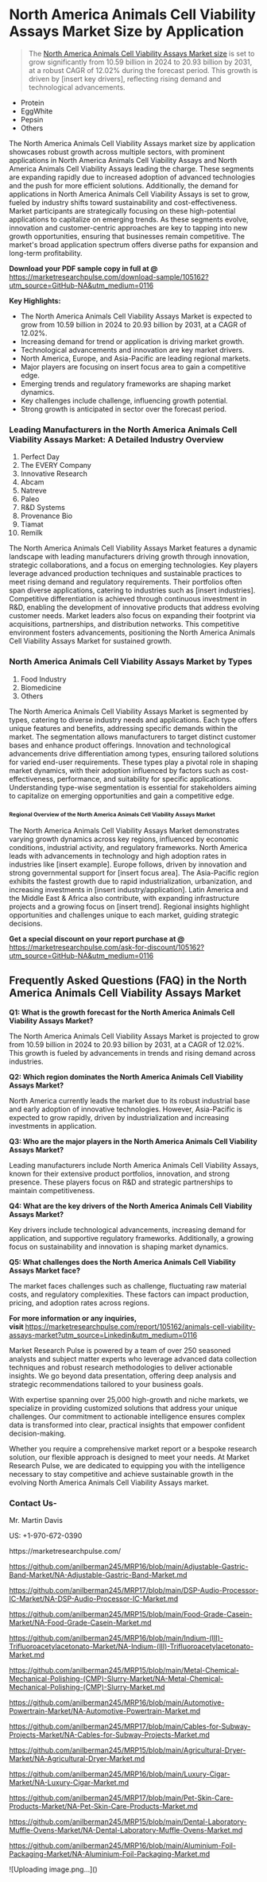 <h1>North America Animals Cell Viability Assays Market&nbsp;Size by Application</h1><blockquote><p>The <a href="https://marketresearchpulse.com/download-sample/105162?utm_source=GitHub-NA&amp;utm_medium=0116">North America Animals Cell Viability Assays Market size</a> is set to grow significantly from 10.59 billion in 2024 to 20.93 billion by 2031, at a robust CAGR of 12.02% during the forecast period. This growth is driven by [insert key drivers], reflecting rising demand and technological advancements.</p></blockquote><ul><li>Protein<li> EggWhite<li> Pepsin<li> Others</li></ul><p>The North America Animals Cell Viability Assays market size by application showcases robust growth across multiple sectors, with prominent applications in North America Animals Cell Viability Assays and North America Animals Cell Viability Assays leading the charge. These segments are expanding rapidly due to increased adoption of advanced technologies and the push for more efficient solutions. Additionally, the demand for applications in North America Animals Cell Viability Assays is set to grow, fueled by industry shifts toward sustainability and cost-effectiveness. Market participants are strategically focusing on these high-potential applications to capitalize on emerging trends. As these segments evolve, innovation and customer-centric approaches are key to tapping into new growth opportunities, ensuring that businesses remain competitive. The market's broad application spectrum offers diverse paths for expansion and long-term profitability.</p><p><strong>Download your PDF sample copy in full at @ </strong><a href="https://marketresearchpulse.com/download-sample/105162?utm_source=GitHub-NA&amp;utm_medium=0116">https://marketresearchpulse.com/download-sample/105162?utm_source=GitHub-NA&amp;utm_medium=0116</a></p><p><strong>Key Highlights: </strong></p><ul><li>The North America Animals Cell Viability Assays Market is expected to grow from 10.59 billion in 2024 to 20.93 billion by 2031, at a CAGR of 12.02%.</li><li>Increasing demand for trend or application is driving market growth.</li><li>Technological advancements and innovation are key market drivers.</li><li>North America, Europe, and Asia-Pacific are leading regional markets.</li><li>Major players are focusing on insert focus area to gain a competitive edge.</li><li>Emerging trends and regulatory frameworks are shaping market dynamics.</li><li>Key challenges include challenge, influencing growth potential.</li><li>Strong growth is anticipated in sector over the forecast period.</li></ul><h3>Leading Manufacturers in the North America Animals Cell Viability Assays Market: A Detailed Industry Overview</h3><ol><li>Perfect Day</li><li>The EVERY Company</li><li>Innovative Research</li><li>Abcam</li><li>Natreve</li><li>Paleo</li><li>R&D Systems</li><li>Provenance Bio</li><li>Tiamat</li><li>Remilk</li></ol><div class="flex max-w-full flex-col flex-grow"><div class="min-h-8 text-message flex w-full flex-col items-end gap-2 whitespace-normal break-words [.text-message+&amp;]:mt-5" dir="auto" data-message-author-role="assistant" data-message-id="fd8432e4-4910-450d-b182-61b7bfb0a01f" data-message-model-slug="gpt-4o"><div class="flex w-full flex-col gap-1 empty:hidden first:pt-[3px]"><div class="markdown prose w-full break-words dark:prose-invert light"><p>The North America Animals Cell Viability Assays Market features a dynamic landscape with leading manufacturers driving growth through innovation, strategic collaborations, and a focus on emerging technologies. Key players leverage advanced production techniques and sustainable practices to meet rising demand and regulatory requirements. Their portfolios often span diverse applications, catering to industries such as [insert industries]. Competitive differentiation is achieved through continuous investment in R&amp;D, enabling the development of innovative products that address evolving customer needs. Market leaders also focus on expanding their footprint via acquisitions, partnerships, and distribution networks. This competitive environment fosters advancements, positioning the North America Animals Cell Viability Assays Market for sustained growth.</p></div></div></div></div><h3>North America Animals Cell Viability Assays Market by Types</h3><ol><li>Food Industry<li> Biomedicine<li> Others</li></ol><div class="flex max-w-full flex-col flex-grow"><div class="min-h-8 text-message flex w-full flex-col items-end gap-2 whitespace-normal break-words [.text-message+&amp;]:mt-5" dir="auto" data-message-author-role="assistant" data-message-id="084470be-0bb7-4664-bddf-5156b4f41249" data-message-model-slug="gpt-4o-mini"><div class="flex w-full flex-col gap-1 empty:hidden first:pt-[3px]"><div class="markdown prose w-full break-words dark:prose-invert light"><p>The North America Animals Cell Viability Assays Market is segmented by types, catering to diverse industry needs and applications. Each type offers unique features and benefits, addressing specific demands within the market. The segmentation allows manufacturers to target distinct customer bases and enhance product offerings. Innovation and technological advancements drive differentiation among types, ensuring tailored solutions for varied end-user requirements. These types play a pivotal role in shaping market dynamics, with their adoption influenced by factors such as cost-effectiveness, performance, and suitability for specific applications. Understanding type-wise segmentation is essential for stakeholders aiming to capitalize on emerging opportunities and gain a competitive edge.</p></div></div></div></div><h3><span style="font-size: 11px;">Regional Overview of the North America Animals Cell Viability Assays Market</span></h3><div class="flex max-w-full flex-col flex-grow"><div class="min-h-8 text-message flex w-full flex-col items-end gap-2 whitespace-normal break-words [.text-message+&amp;]:mt-5" dir="auto" data-message-author-role="assistant" data-message-id="e9038762-ce64-4e30-91c9-9bd413514231" data-message-model-slug="gpt-4o-mini"><div class="flex w-full flex-col gap-1 empty:hidden first:pt-[3px]"><div class="markdown prose w-full break-words dark:prose-invert light"><p>The North America Animals Cell Viability Assays Market demonstrates varying growth dynamics across key regions, influenced by economic conditions, industrial activity, and regulatory frameworks. North America leads with advancements in technology and high adoption rates in industries like [insert example]. Europe follows, driven by innovation and strong governmental support for [insert focus area]. The Asia-Pacific region exhibits the fastest growth due to rapid industrialization, urbanization, and increasing investments in [insert industry/application]. Latin America and the Middle East &amp; Africa also contribute, with expanding infrastructure projects and a growing focus on [insert trend]. Regional insights highlight opportunities and challenges unique to each market, guiding strategic decisions.</p></div></div></div></div><p><strong>Get a special discount on your report purchase at @ </strong><a href="https://marketresearchpulse.com/ask-for-discount/105162?utm_source=GitHub-NA&amp;utm_medium=0116">https://marketresearchpulse.com/ask-for-discount/105162?utm_source=GitHub-NA&amp;utm_medium=0116</a></p><h2>Frequently Asked Questions (FAQ) in the North America Animals Cell Viability Assays Market</h2><p><strong>Q1: What is the growth forecast for the North America Animals Cell Viability Assays Market?</strong></p><p>The North America Animals Cell Viability Assays Market is projected to grow from 10.59 billion in 2024 to 20.93 billion by 2031, at a CAGR of 12.02%. This growth is fueled by advancements in trends and rising demand across industries.</p><p><strong>Q2: Which region dominates the North America Animals Cell Viability Assays Market?</strong></p><p>North America currently leads the market due to its robust industrial base and early adoption of innovative technologies. However, Asia-Pacific is expected to grow rapidly, driven by industrialization and increasing investments in application.</p><p><strong>Q3: Who are the major players in the North America Animals Cell Viability Assays Market?</strong></p><p>Leading manufacturers include North America Animals Cell Viability Assays, known for their extensive product portfolios, innovation, and strong presence. These players focus on R&amp;D and strategic partnerships to maintain competitiveness.</p><p><strong>Q4: What are the key drivers of the North America Animals Cell Viability Assays Market?</strong></p><p>Key drivers include technological advancements, increasing demand for application, and supportive regulatory frameworks. Additionally, a growing focus on sustainability and innovation is shaping market dynamics.</p><p><strong>Q5: What challenges does the North America Animals Cell Viability Assays Market face?</strong></p><p>The market faces challenges such as challenge, fluctuating raw material costs, and regulatory complexities. These factors can impact production, pricing, and adoption rates across regions.</p><p><strong>For more information or any inquiries, visit&nbsp;</strong><a href="https://marketresearchpulse.com/report/105162/animals-cell-viability-assays-market?utm_source=Linkedin&utm_medium=0116">https://marketresearchpulse.com/report/105162/animals-cell-viability-assays-market?utm_source=Linkedin&utm_medium=0116</a></p><p>Market Research Pulse is powered by a team of over 250 seasoned analysts and subject matter experts who leverage advanced data collection techniques and robust research methodologies to deliver actionable insights. We go beyond data presentation, offering deep analysis and strategic recommendations tailored to your business goals.</p><p>With expertise spanning over 25,000 high-growth and niche markets, we specialize in providing customized solutions that address your unique challenges. Our commitment to actionable intelligence ensures complex data is transformed into clear, practical insights that empower confident decision-making.</p><p>Whether you require a comprehensive market report or a bespoke research solution, our flexible approach is designed to meet your needs. At Market Research Pulse, we are dedicated to equipping you with the intelligence necessary to stay competitive and achieve sustainable growth in the evolving North America Animals Cell Viability Assays market.</p><h3><strong>Contact Us-</strong></h3><p>Mr. Martin Davis</p><p>US: +1-970-672-0390</p><p>https://marketresearchpulse.com/</p><p><a href="https://github.com/anilberman245/MRP16/blob/main/Adjustable-Gastric-Band-Market/NA-Adjustable-Gastric-Band-Market.md">https://github.com/anilberman245/MRP16/blob/main/Adjustable-Gastric-Band-Market/NA-Adjustable-Gastric-Band-Market.md</a></p><p><a href="https://github.com/anilberman245/MRP17/blob/main/DSP-Audio-Processor-IC-Market/NA-DSP-Audio-Processor-IC-Market.md">https://github.com/anilberman245/MRP17/blob/main/DSP-Audio-Processor-IC-Market/NA-DSP-Audio-Processor-IC-Market.md</a></p><p><a href="https://github.com/anilberman245/MRP15/blob/main/Food-Grade-Casein-Market/NA-Food-Grade-Casein-Market.md">https://github.com/anilberman245/MRP15/blob/main/Food-Grade-Casein-Market/NA-Food-Grade-Casein-Market.md</a></p><p><a href="https://github.com/anilberman245/MRP16/blob/main/Indium-(III)-Trifluoroacetylacetonato-Market/NA-Indium-(III)-Trifluoroacetylacetonato-Market.md">https://github.com/anilberman245/MRP16/blob/main/Indium-(III)-Trifluoroacetylacetonato-Market/NA-Indium-(III)-Trifluoroacetylacetonato-Market.md</a></p><p><a href="https://github.com/anilberman245/MRP15/blob/main/Metal-Chemical-Mechanical-Polishing-(CMP)-Slurry-Market/NA-Metal-Chemical-Mechanical-Polishing-(CMP)-Slurry-Market.md">https://github.com/anilberman245/MRP15/blob/main/Metal-Chemical-Mechanical-Polishing-(CMP)-Slurry-Market/NA-Metal-Chemical-Mechanical-Polishing-(CMP)-Slurry-Market.md</a></p><p><a href="https://github.com/anilberman245/MRP16/blob/main/Automotive-Powertrain-Market/NA-Automotive-Powertrain-Market.md">https://github.com/anilberman245/MRP16/blob/main/Automotive-Powertrain-Market/NA-Automotive-Powertrain-Market.md</a></p><p><a href="https://github.com/anilberman245/MRP17/blob/main/Cables-for-Subway-Projects-Market/NA-Cables-for-Subway-Projects-Market.md">https://github.com/anilberman245/MRP17/blob/main/Cables-for-Subway-Projects-Market/NA-Cables-for-Subway-Projects-Market.md</a></p><p><a href="https://github.com/anilberman245/MRP15/blob/main/Agricultural-Dryer-Market/NA-Agricultural-Dryer-Market.md">https://github.com/anilberman245/MRP15/blob/main/Agricultural-Dryer-Market/NA-Agricultural-Dryer-Market.md</a></p><p><a href="https://github.com/anilberman245/MRP16/blob/main/Luxury-Cigar-Market/NA-Luxury-Cigar-Market.md">https://github.com/anilberman245/MRP16/blob/main/Luxury-Cigar-Market/NA-Luxury-Cigar-Market.md</a></p><p><a href="https://github.com/anilberman245/MRP17/blob/main/Pet-Skin-Care-Products-Market/NA-Pet-Skin-Care-Products-Market.md">https://github.com/anilberman245/MRP17/blob/main/Pet-Skin-Care-Products-Market/NA-Pet-Skin-Care-Products-Market.md</a></p><p><a href="https://github.com/anilberman245/MRP15/blob/main/Dental-Laboratory-Muffle-Ovens-Market/NA-Dental-Laboratory-Muffle-Ovens-Market.md">https://github.com/anilberman245/MRP15/blob/main/Dental-Laboratory-Muffle-Ovens-Market/NA-Dental-Laboratory-Muffle-Ovens-Market.md</a></p><p><a href="https://github.com/anilberman245/MRP16/blob/main/Aluminium-Foil-Packaging-Market/NA-Aluminium-Foil-Packaging-Market.md">https://github.com/anilberman245/MRP16/blob/main/Aluminium-Foil-Packaging-Market/NA-Aluminium-Foil-Packaging-Market.md</a></p>
![Uploading image.png…]()

